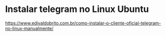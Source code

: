 # Instalar telegram no Linux Ubuntu
https://www.edivaldobrito.com.br/como-instalar-o-cliente-oficial-telegram-no-linux-manualmente/